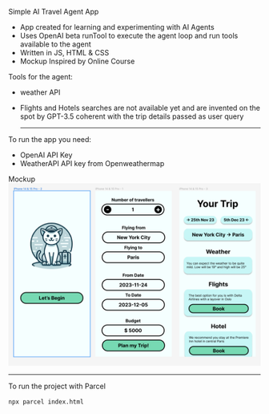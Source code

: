 Simple AI Travel Agent App
- App created for learning and experimenting with AI Agents
- Uses OpenAI beta runTool to execute the agent loop and run tools available to the agent
- Written in JS, HTML & CSS
- Mockup Inspired by Online Course

Tools for the agent:
- weather API
- Flights and Hotels searches are not available yet and are invented on the spot by GPT-3.5 coherent with the trip details passed as user query

  - --
To run the app you need:
- OpenAI API Key
- WeatherAPI API key from Openweathermap

Mockup
![Project mockup](images/project-mokup.png)

- --

To run the project with Parcel
```
npx parcel index.html
```
